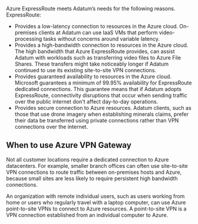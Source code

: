 Azure ExpressRoute meets Adatum’s needs for the following reasons. ExpressRoute: 

- Provides a low-latency connection to resources in the Azure cloud. On-premises clients at Adatum can use IaaS VMs that perform video-processing tasks without concerns around variable latency.  
- Provides a high-bandwidth connection to resources in the Azure cloud. The high bandwidth that Azure ExpressRoute provides, can assist Adatum with workloads such as transferring video files to Azure File Shares. These transfers might take noticeably longer if Adatum continued to use its existing site-to-site VPN connections.
- Provides guaranteed availability to resources in the Azure cloud. Microsoft guarantees a minimum of 99.95% availability for ExpressRoute dedicated connections. This guarantee means that if Adatum adopts ExpressRoute, connectivity disruptions that occur when sending traffic over the public internet don't affect day-to-day operations.
- Provides secure connection to Azure resources. Adatum clients, such as those that use drone imagery when establishing minerals claims, prefer their data be transferred using private connections rather than VPN connections over the internet.

## When to use Azure VPN Gateway

Not all customer locations require a dedicated connection to Azure datacenters. For example, smaller branch offices can often use site-to-site VPN connections to route traffic between on-premises hosts and Azure, because small sites are less likely to require persistent high bandwidth connections.  

An organization with remote individual users, such as users working from home or users who regularly travel with a laptop computer, can use Azure point-to-site VPNs to connect to Azure resources. A point-to-site VPN is a VPN connection established from an individual computer to Azure.  
